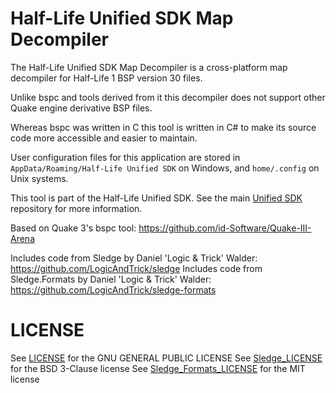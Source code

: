# Half-Life Unified SDK Map Decompiler

The Half-Life Unified SDK Map Decompiler is a cross-platform map decompiler for Half-Life 1 BSP version 30 files.

Unlike bspc and tools derived from it this decompiler does not support other Quake engine derivative BSP files.

Whereas bspc was written in C this tool is written in C# to make its source code more accessible and easier to maintain.

User configuration files for this application are stored in `AppData/Roaming/Half-Life Unified SDK` on Windows, and `home/.config` on Unix systems.

This tool is part of the Half-Life Unified SDK. See the main [Unified SDK](https://github.com/SamVanheer/halflife-unified-sdk) repository for more information.

Based on Quake 3's bspc tool: https://github.com/id-Software/Quake-III-Arena

Includes code from Sledge by Daniel 'Logic & Trick' Walder: https://github.com/LogicAndTrick/sledge
Includes code from Sledge.Formats by Daniel 'Logic & Trick' Walder: https://github.com/LogicAndTrick/sledge-formats

LICENSE
=======

See [LICENSE](/LICENSE) for the GNU GENERAL PUBLIC LICENSE
See [Sledge_LICENSE](/Sledge_LICENSE) for the BSD 3-Clause license
See [Sledge_Formats_LICENSE](/Sledge_Formats_LICENSE) for the MIT license
